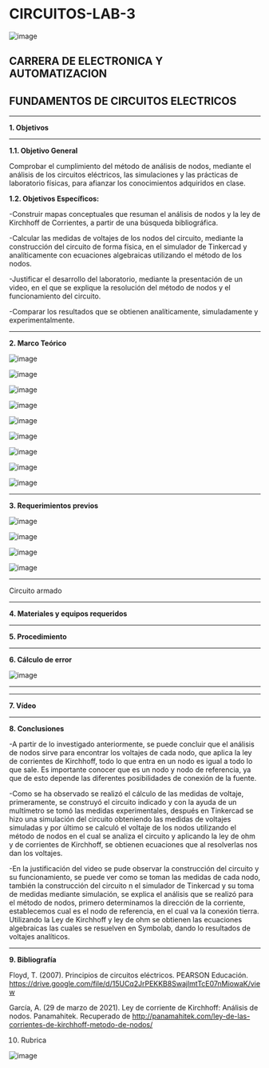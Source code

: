 # CIRCUITOS-LAB-3

![image](https://user-images.githubusercontent.com/105686218/169063263-fec46540-3f80-4755-af10-c6e466470348.png)        

## CARRERA DE ELECTRONICA Y AUTOMATIZACION

## FUNDAMENTOS DE CIRCUITOS ELECTRICOS

***

**1. Objetivos**


***
   **1.1. Objetivo General** 

Comprobar el cumplimiento del método de análisis de nodos, mediante el análisis de los circuitos eléctricos, las simulaciones y las prácticas de laboratorio físicas, para afianzar los conocimientos adquiridos en clase.

  **1.2. Objetivos Específicos:**
   
-Construir mapas conceptuales que resuman el análisis de nodos y la ley de Kirchhoff de Corrientes, a partir de una búsqueda bibliográfica.

-Calcular las medidas de voltajes de los nodos del circuito, mediante la construcción del circuito de forma física, en el simulador de Tinkercad y analíticamente con ecuaciones algebraicas utilizando el método de los nodos.

-Justificar el desarrollo del laboratorio, mediante la presentación de un video, en el que se explique la resolución del método de nodos y el funcionamiento del circuito.

-Comparar los resultados que se obtienen analíticamente, simuladamente y experimentalmente.

***

**2. Marco Teórico**

![image](https://user-images.githubusercontent.com/105686218/172087924-5c8c0890-2d5a-43b4-aaf6-2ab9cc6bc9ef.png)

![image](https://user-images.githubusercontent.com/105686218/172087959-59e2ab10-0af0-493f-ad0d-e8ec07c2e374.png)

![image](https://user-images.githubusercontent.com/105686218/172087978-c33ad0d5-d0ad-4434-bb74-171b06763826.png)

![image](https://user-images.githubusercontent.com/105686218/172087998-1ded4240-a7c3-4b97-be82-97393bf53144.png)

![image](https://user-images.githubusercontent.com/105686218/172088057-211dfa67-dbb7-433a-90ae-78c1f8dfd9dc.png)

![image](https://user-images.githubusercontent.com/105686218/172088074-2292abdb-4978-4cb1-b813-82acff1735d1.png)

![image](https://user-images.githubusercontent.com/105686218/172088098-25181a87-51ba-446c-8f3f-b0bb6c652a08.png)

![image](https://user-images.githubusercontent.com/105686218/172088130-e40f21f6-2466-451d-9d21-8224e64ecc2d.png)

![image](https://user-images.githubusercontent.com/105686218/172088156-c890773a-266f-4b15-b666-88e924296b7c.png)



***

**3. Requerimientos previos**

![image](https://user-images.githubusercontent.com/94011974/172238605-0d577f32-e0e9-4b03-ad1e-d35760f89284.png)

![image](https://user-images.githubusercontent.com/94011974/172238627-1759ebbb-75e6-42d7-ae02-8f5792becbd8.png)

![image](https://user-images.githubusercontent.com/94011974/172238580-170f4977-fae0-4612-b07f-dd803ec04d86.png)

![image](https://user-images.githubusercontent.com/94011974/172238656-6a69ccf6-2383-48a2-849a-bd91ac652709.png)

***


Circuito armado


***

**4. Materiales y equipos requeridos**



***

**5. Procedimiento**



***

**6. Cálculo de error**

![image](https://user-images.githubusercontent.com/94011974/170057592-12d7c136-22cd-4cac-9532-0e92eb81f1b9.png)

***


***

**7. Vídeo**



***

**8. Conclusiones**

-A partir de lo investigado anteriormente, se puede concluir que el análisis de nodos sirve para encontrar los voltajes de cada nodo, que aplica la ley de corrientes de Kirchhoff, todo lo que entra en un nodo es igual a todo lo que sale. Es importante conocer que es un nodo y nodo de referencia, ya que de esto depende las diferentes posibilidades de conexión de la fuente.

-Como se ha observado se realizó el cálculo de las medidas de voltaje, primeramente, se construyó el circuito indicado y con la ayuda de un multímetro se tomó las medidas experimentales, después en Tinkercad se hizo una simulación del circuito obteniendo las medidas de voltajes simuladas y por último se calculó el voltaje de los nodos utilizando el método de nodos en el cual se analiza el circuito y aplicando la ley de ohm y de corrientes de Kirchhoff, se obtienen ecuaciones que al  resolverlas nos dan los voltajes.

-En la justificación del video se pude observar la construcción del circuito y su funcionamiento, se puede ver como se toman las medidas de cada nodo, también la construcción del circuito n el simulador de Tinkercad y su toma de medidas mediante simulación, se explica el análisis que se realizó para el método de nodos, primero determinamos la dirección de la corriente, establecemos cual es el nodo de referencia, en el cual va la conexión tierra. Utilizando la Ley de Kirchhoff y ley de ohm se obtienen las ecuaciones algebraicas las cuales se resuelven en Symbolab, dando lo resultados de voltajes analíticos.

***

**9. Bibliografía**

Floyd, T. (2007). Principios de circuitos eléctricos. PEARSON Educación. https://drive.google.com/file/d/15UCq2JrPEKKB8SwajlmtTcE07nMiowaK/view

García, A. (29 de marzo de 2021). Ley de corriente de Kirchhoff: Análisis de nodos. Panamahitek. Recuperado de http://panamahitek.com/ley-de-las-corrientes-de-kirchhoff-metodo-de-nodos/

10. Rubrica

![image](https://user-images.githubusercontent.com/94011974/169427061-265123c2-f557-4b9a-9ef6-5a545e89aff2.png)
